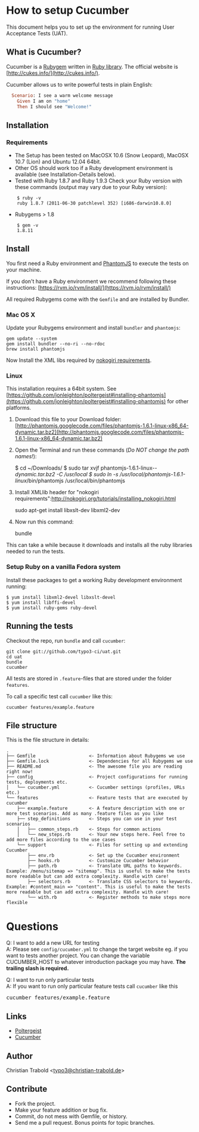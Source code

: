 # How to setup Cucumber

This document helps you to set up the environment for running User Acceptance Tests (UAT).

## What is Cucumber?

Cucumber is a [Rubygem](http://rubygems.org/gems/cucumber) written in [Ruby library](http://www.ruby-lang.org). The official website is [http://cukes.info/](http://cukes.info/).

Cucumber allows us to write powerful tests in plain English:
```ruby
  Scenario: I see a warm welcome message
    Given I am on "home"
    Then I should see "Welcome!"
```

## Installation

### Requirements

* The Setup has been tested on MacOSX 10.6 (Snow Leopard), MacOSX 10.7 (Lion) and Ubuntu 12.04 64bit.
* Other OS should work too if a Ruby development environment is available (see Installation-Details below).
* Tested with Ruby 1.8.7 and Ruby 1.9.3
Check your Ruby version with these commands (output may vary due to your Ruby version):
```
    $ ruby -v
    ruby 1.8.7 (2011-06-30 patchlevel 352) [i686-darwin10.8.0]
```
* Rubygems > 1.8
```
    $ gem -v
    1.8.11
```

## Install

You first need a Ruby environment and [PhantomJS](https://github.com/jonleighton/poltergeist#installing-phantomjs) to execute the tests on your machine.

If you don't have a Ruby environment we recommend following these instructions: [https://rvm.io/rvm/install/](https://rvm.io/rvm/install/)

All required Rubygems come with the `Gemfile` and are installed by Bundler.


### Mac OS X

Update your Rubygems environment and install `bundler` and `phantomjs`:

    gem update --system
    gem install bundler --no-ri --no-rdoc
    brew install phantomjs

Now Install the XML libs required by [nokogiri requirements](http://nokogiri.org/tutorials/installing_nokogiri.html).
	

### Linux

This installation requires a 64bit system. See [https://github.com/jonleighton/poltergeist#installing-phantomjs](https://github.com/jonleighton/poltergeist#installing-phantomjs) for other platforms.

1. Download this file to your Download folder: [http://phantomjs.googlecode.com/files/phantomjs-1.6.1-linux-x86_64-dynamic.tar.bz2](http://phantomjs.googlecode.com/files/phantomjs-1.6.1-linux-x86_64-dynamic.tar.bz2)
2. Open the Terminal and run these commands (*Do NOT change the path names!*):

    $ cd ~/Downloads/
    $ sudo tar xvjf phantomjs-1.6.1-linux-*-dynamic.tar.bz2 -C /usr/local
    $ sudo ln -s /usr/local/phantomjs-1.6.1-linux*/bin/phantomjs /usr/local/bin/phantomjs

3. Install XMLlib header for "nokogiri requirements":http://nokogiri.org/tutorials/installing_nokogiri.html

    sudo apt-get install libxslt-dev libxml2-dev

4. Now run this command:

    bundle

This can take a while because it downloads and installs all the ruby libraries needed to run the tests.


### Setup Ruby on a vanilla Fedora system

Install these packages to get a working Ruby development environment running:

    $ yum install libxml2-devel libxslt-devel
    $ yum install libffi-devel
    $ yum install ruby-gems ruby-devel


## Running the tests

Checkout the repo, run `bundle` and call `cucumber`:

    git clone git://github.com/typo3-ci/uat.git
    cd uat
    bundle
    cucumber

All tests are stored in `.feature`-files that are stored under the folder `features`.

To call a specific test call `cucumber` like this:

    cucumber features/example.feature


## File structure

This is the file structure in details:
```
.
├── Gemfile                    <- Information about Rubygems we use
├── Gemfile.lock               <- Dependencies for all Rubygems we use
├── README.md                  <- The awesome file you are reading right now!
├── config                     <- Project configurations for running tests, deployments etc.
│   └── cucumber.yml           <- Cucumber settings (profiles, URLs etc.)
└── features                   <- Feature tests that are executed by cucumber
    ├── example.feature        <- A feature description with one or more test scenarios. Add as many .feature files as you like
    ├── step_definitions       <- Steps you can use in your test scenarios
    │   ├── common_steps.rb    <- Steps for common actions
    │   └── new_steps.rb       <- Your new steps here. Feel free to add more files according to the use cases
    └── support                <- Files for setting up and extending Cucumber
        ├── env.rb             <- Set up the Cucumber environment
        ├── hooks.rb           <- Customize Cucumber behavior
        ├── path.rb            <- Translate URL paths to keywords. Example: /menu/sitemap => "sitemap". This is useful to make the tests more readable but can add extra complexity. Handle with care!
        ├── selectors.rb       <- Translate CSS selectors to keywords. Example: #content_main => "content". This is useful to make the tests more readable but can add extra complexity. Handle with care!
        └── with.rb            <- Register methods to make steps more flexible
```

# Questions

Q: I want to add a new URL for testing<br>
A: Please see `config/cucumber.yml` to change the target website eg. if you want to tests another project. You can change the variable CUCUMBER_HOST to whatever introduction package you may have. **The trailing slash is required.**

Q: I want to run only particular tests<br>
A: If you want to run only particular feature tests call `cucumber` like this
<pre>cucumber features/example.feature</pre>


## Links

- [Poltergeist](https://github.com/jonleighton/poltergeist)
- [Cucumber](https://github.com/cucumber/cucumber/wiki/)


## Author

Christian Trabold <<typo3@christian-trabold.de>>


## Contribute

* Fork the project.
* Make your feature addition or bug fix.
* Commit, do not mess with Gemfile, or history.
* Send me a pull request. Bonus points for topic branches.

